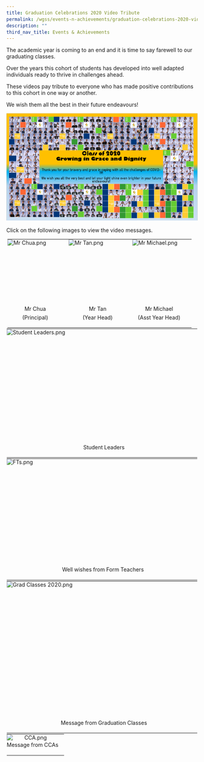 ```yaml
---
title: Graduation Celebrations 2020 Video Tribute
permalink: /wgss/events-n-achievements/graduation-celebrations-2020-video-tribute/
description: ""
third_nav_title: Events & Achievements
---
```

The academic year is coming to an end and it is time to say farewell to our graduating classes.  

Over the years this cohort of students has developed into well adapted individuals ready to thrive in challenges ahead.

These videos pay tribute to everyone who has made positive contributions to this cohort in one way or another.

  

We wish them all the best in their future endeavours!

![Graduation Celebrations 2020 - Video Tribute](/images/Banner.png)

Click on the following images to view the video messages.

<table style="margin: auto; outline: 0px; padding: 0px; border-collapse: collapse; clear: both; border: 1px solid transparent; table-layout: fixed; width: 500px;" class="ive_eobj_center ives_tab_kosong"><tbody style="margin: 0px; outline: 0px; padding: 0px;"><tr style="margin: 0px; outline: 0px; padding: 0px;"><td style="margin: 0px; outline: 0px; padding: 0px 15px 15px 0px; vertical-align: top;"><img style="margin: auto; outline: none; padding: 0px; border: none; clear: both; cursor: pointer; display: block; width: 146px; height: 172px;" class="ive_eobj_center ive_clickable" alt="Mr Chua.png" src="https://woodgrovesec.moe.edu.sg/qql/slot/u609/2020/Others/Latest%20News%20&amp;%20Announcements/Graduation%20Celebrations%202020%20-%20Video%20Tribute/Mr%20Chua.png"><div style="margin: 0px; outline: 0px; padding: 0px; line-height: 22.4px; text-align: center;">Mr Chua</div><div style="margin: 0px; outline: 0px; padding: 0px; line-height: 22.4px; text-align: center;">(Principal)</div></td><td style="margin: 0px; outline: 0px; padding: 0px 15px 15px 0px; vertical-align: top;"><img style="margin: auto; outline: none; padding: 0px; border: none; clear: both; cursor: pointer; display: block; width: 153px; height: 172px;" class="ive_eobj_center ive_clickable" alt="Mr Tan.png" src="https://woodgrovesec.moe.edu.sg/qql/slot/u609/2020/Others/Latest%20News%20&amp;%20Announcements/Graduation%20Celebrations%202020%20-%20Video%20Tribute/Mr%20Tan.png"><div style="margin: 0px; outline: 0px; padding: 0px; line-height: 22.4px; text-align: center;"><span style="margin: 0px; outline: 0px; padding: 0px; background-color: initial;">Mr Tan</span><br style="margin: 0px; outline: 0px; padding: 0px;"></div><div style="margin: 0px; outline: 0px; padding: 0px; line-height: 22.4px; text-align: center;">(Year Head)</div></td><td style="margin: 0px; outline: 0px; padding: 0px 15px 15px 0px; vertical-align: top;"><img style="margin: auto; outline: none; padding: 0px; border: none; clear: both; cursor: pointer; display: block; width: 141px; height: 172px;" class="ive_eobj_center ive_clickable" alt="Mr Michael.png" src="https://woodgrovesec.moe.edu.sg/qql/slot/u609/2020/Others/Latest%20News%20&amp;%20Announcements/Graduation%20Celebrations%202020%20-%20Video%20Tribute/Mr%20Michael.png"><div style="margin: 0px; outline: 0px; padding: 0px; line-height: 22.4px; text-align: center;"><span style="margin: 0px; outline: 0px; padding: 0px; background-color: initial;">Mr Michael</span><br style="margin: 0px; outline: 0px; padding: 0px;"></div><div style="margin: 0px; outline: 0px; padding: 0px; line-height: 22.4px; text-align: center;">(Asst Year Head)</div></td></tr></tbody></table>

  

<table style="margin: auto; outline: 0px; padding: 0px; border-collapse: collapse; clear: both; border: 1px solid transparent; table-layout: fixed;" class="ive_eobj_center ives_tab_kosong"><tbody style="margin: 0px; outline: 0px; padding: 0px;"><tr style="margin: 0px; outline: 0px; padding: 0px;"><td style="margin: 0px; outline: 0px; padding: 0px 15px 15px 0px; vertical-align: top;"><img style="margin: auto; outline: none; padding: 0px; border: none; clear: both; cursor: pointer; display: block; width: 512px; height: 301px;" class="ive_eobj_center ive_clickable" alt="Student Leaders.png" src="https://woodgrovesec.moe.edu.sg/qql/slot/u609/2020/Others/Latest%20News%20&amp;%20Announcements/Graduation%20Celebrations%202020%20-%20Video%20Tribute/Student%20Leaders.png"><div style="margin: 0px; outline: 0px; padding: 0px; line-height: 22.4px; text-align: center;"><span style="margin: 0px; outline: 0px; padding: 0px; background-color: initial;">Student Leaders</span></div></td></tr></tbody></table>

  

<table style="margin: auto; outline: 0px; padding: 0px; border-collapse: collapse; clear: both; border: 1px solid transparent; table-layout: fixed;" class="ive_eobj_center ives_tab_kosong"><tbody style="margin: 0px; outline: 0px; padding: 0px;"><tr style="margin: 0px; outline: 0px; padding: 0px;"><td style="margin: 0px; outline: 0px; padding: 0px 15px 15px 0px; vertical-align: top;"><img style="margin: auto; outline: none; padding: 0px; border: none; clear: both; cursor: pointer; display: block; width: 507px; height: 281px;" class="ive_eobj_center ive_clickable" alt="FTs.png" width="100%" src="https://woodgrovesec.moe.edu.sg/qql/slot/u609/2020/Others/Latest%20News%20&amp;%20Announcements/Graduation%20Celebrations%202020%20-%20Video%20Tribute/FTs.png"><div style="margin: 0px; outline: 0px; padding: 0px; line-height: 22.4px; text-align: center;"><span style="margin: 0px; outline: 0px; padding: 0px; background-color: initial;">Well wishes from Form Teachers</span></div></td></tr></tbody></table>

  

<table style="margin: auto; outline: 0px; padding: 0px; border-collapse: collapse; clear: both; border: 1px solid transparent; table-layout: fixed;" class="ive_eobj_center ives_tab_kosong"><tbody style="margin: 0px; outline: 0px; padding: 0px;"><tr style="margin: 0px; outline: 0px; padding: 0px;"><td style="margin: 0px; outline: 0px; padding: 0px 15px 15px 0px; vertical-align: top;"><img style="margin: auto; outline: none; padding: 0px; border: none; clear: both; cursor: pointer; display: block; width: 512px; height: 362px;" class="ive_eobj_center ive_clickable" alt="Grad Classes 2020.png" width="100%" src="https://woodgrovesec.moe.edu.sg/qql/slot/u609/2020/Others/Latest%20News%20&amp;%20Announcements/Graduation%20Celebrations%202020%20-%20Video%20Tribute/Grad%20Classes%202020.png"><div style="margin: 0px; outline: 0px; padding: 0px; line-height: 22.4px; text-align: center;"><span style="margin: 0px; outline: 0px; padding: 0px; background-color: initial;">Message from Graduation Classes</span></div></td></tr></tbody></table>

  

<table style="margin: auto; outline: 0px; padding: 0px; border-collapse: collapse; clear: both; border: 1px solid transparent; table-layout: fixed; text-align: center;" class="ive_eobj_center ives_tab_kosong"><tbody style="margin: 0px; outline: 0px; padding: 0px;"><tr style="margin: 0px; outline: 0px; padding: 0px;"><td style="margin: 0px; outline: 0px; padding: 0px 15px 15px 0px; vertical-align: top;"><img style="margin: auto; outline: none; padding: 0px; border: none; clear: both; cursor: pointer; display: block;" class="ive_eobj_center ive_clickable" alt="CCA.png" src="https://woodgrovesec.moe.edu.sg/qql/slot/u609/2020/Others/Latest%20News%20&amp;%20Announcements/Graduation%20Celebrations%202020%20-%20Video%20Tribute/CCA.png"><div style="margin: 0px; outline: 0px; padding: 0px; line-height: 22.4px; text-align: center;"><span style="margin: 0px; outline: 0px; padding: 0px; background-color: initial;">Message from CCAs</span></div></td></tr></tbody></table>
